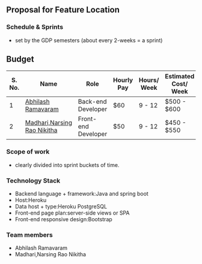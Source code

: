 
## Proposal for Feature Location

### Schedule & Sprints
- set by the GDP semesters (about every 2-weeks = a sprint)
## Budget

| S. No. | Name                                                            | Role              | Hourly Pay                | Hours/ Week | Estimated Cost/ Week |
|------|--------------------------------------------------------------------|--------------------|------------------------| ------------- | ---------- |
| 1    | [Abhilash Ramavaram](https://github.com/AbhiRam0099)           | Back-end Developer  | $60 |   9 - 12 |  $500 - $600 |
| 2    | [Madhari,Narsing Rao Nikitha](https://github.com/NikithaMN-05)                   | Front-end Developer | $50 | 9 - 12 | $450 - $550 |

### Scope of work
- clearly divided into sprint buckets of time.

### Technology Stack
- Backend language + framework:Java and spring boot 
- Host:Heroku
- Data host + type:Heroku PostgreSQL
- Front-end page plan:server-side views or SPA
- Front-end responsive design:Bootstrap 

### Team members
- Abhilash Ramavaram
- Madhari,Narsing Rao Nikitha
